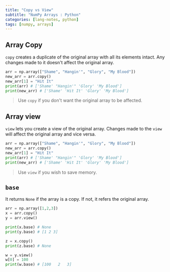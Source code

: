 ```yaml
---
title: "Copy vs View"
subtitle: "NumPy Arrays : Python"
categories: [lang-notes, python]
tags: [numpy, arrays]
---
```


## Array Copy

`copy` creates a duplicate of the original array with all its elements intact. Any changes made to it doesn't affect the original array.

```py
arr = np.array(["Shame", "Hangin'", "Glory", "My Blood"])
new_arr = arr.copy()
new_arr[1] = "Hit It"
print(arr) # ['Shame' "Hangin'" 'Glory' 'My Blood']
print(new_arr) # ['Shame' 'Hit It' 'Glory' 'My Blood']
```

> Use `copy` if you don't want the original array to be affected.

## Array view

`view` lets you create a view of the original array. Changes made to the `view` will affect the original array and vice versa.

```py
arr = np.array(["Shame", "Hangin'", "Glory", "My Blood"])
new_arr = arr.copy()
new_arr[1] = "Hit It"
print(arr) # ['Shame' "Hangin'" 'Glory' 'My Blood']
print(new_arr) # ['Shame' 'Hit It' 'Glory' 'My Blood']
```

> Use `view` if you wish to save memory.

## `base`

It returns `None` if the array is a copy. If not, it refers the original array.

```py
arr = np.array([1,2,3])
x = arr.copy()
y = arr.view()

print(x.base) # None
print(y.base) # [1 2 3]

z = x.copy()
print(z.base) # None

w = y.view()
w[0] = 100
print(w.base) # [100   2   3]
```
